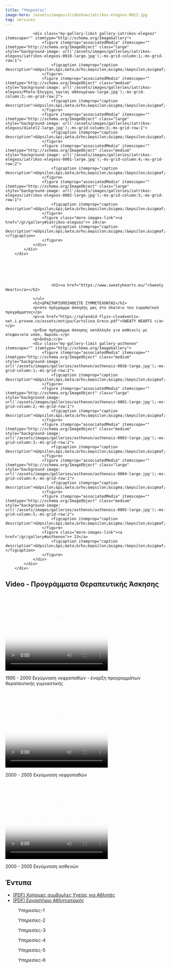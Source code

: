 ```yaml
---
title: "Υπηρεσίες"
image-hero: /assets/images/slideshow/iatrikos-elegxos-0012.jpg
tag: services
---
```




	            <div class="my-gallery-limit gallery-iatrikos-elegxos" itemscope="" itemtype="http://schema.org/ImageGallery">
	                <figure itemprop="associatedMedia" itemscope="" itemtype="http://schema.org/ImageObject" class="large" style="background-image: url('/assets/images/galleries/iatrikos-elegxos/iatrikos-elegxos-0010-large.jpg');-ms-grid-column:1;-ms-grid-row:1">
	                    <figcaption itemprop="caption description">&Upsilon;&pi;&eta;&rho;&epsilon;&sigma;ί&epsilon;&sigmaf;-1</figcaption>
	                </figure>
	                <figure itemprop="associatedMedia" itemscope="" itemtype="http://schema.org/ImageObject" class="medium" style="background-image: url('/assets/images/galleries/iatrikos-elegxos/Photo-Έλεγχος υγείας αθλουμένων-large.jpg');-ms-grid-column:2;-ms-grid-row:2">
	                    <figcaption itemprop="caption description">&Upsilon;&pi;&eta;&rho;&epsilon;&sigma;ί&epsilon;&sigmaf;-2</figcaption>
	                </figure>
	                <figure itemprop="associatedMedia" itemscope="" itemtype="http://schema.org/ImageObject" class="large" style="background-image: url('/assets/images/galleries/iatrikos-elegxos/diatel2-large.jpg');-ms-grid-column:3;-ms-grid-row:1">
	                    <figcaption itemprop="caption description">&Upsilon;&pi;&eta;&rho;&epsilon;&sigma;ί&epsilon;&sigmaf;-3</figcaption>
	                </figure>
	                <figure itemprop="associatedMedia" itemscope="" itemtype="http://schema.org/ImageObject" class="medium" style="background-image: url('/assets/images/galleries/iatrikos-elegxos/iatrikos-elegxos-0001-large.jpg');-ms-grid-column:4;-ms-grid-row:2">
	                    <figcaption itemprop="caption description">&Upsilon;&pi;&eta;&rho;&epsilon;&sigma;ί&epsilon;&sigmaf;-4</figcaption>
	                </figure>
	                <figure itemprop="associatedMedia" itemscope="" itemtype="http://schema.org/ImageObject" class="large" style="background-image: url('/assets/images/galleries/iatrikos-elegxos/iatrikos-elegxos-0002-large.jpg');-ms-grid-column:5;-ms-grid-row:1">
	                    <figcaption itemprop="caption description">&Upsilon;&pi;&eta;&rho;&epsilon;&sigma;ί&epsilon;&sigmaf;-5</figcaption>
	                </figure>
	                <figure class="more-images-link"><a href="/gr/gallery#iatrikos-elegxos">+ 14</a>
	                    <figcaption itemprop="caption description">&Upsilon;&pi;&eta;&rho;&epsilon;&sigma;ί&epsilon;&sigmaf;-</figcaption>
	                </figure>
	            </div>
	        </div>
	    </div>






	                    <h2><a href="https://www.sweatyhearts.eu/">Sweaty Hearts</a></h2>
	                
	            </ul>
	            <h2>ΔΡΑΣΤΗΡΙΟΠΟΙΗΘΕΙΤΕ ΣΥΜΜΕΤΕΧΟΝΤΑΣ</h2>
	            <p>στο πρόγραμμα άσκησής μας στο πλαίσιο του ευρωπαϊκού προγράμματος</p>
	            <p><a href="https://splendid-flyzx-cloudventzx-net.i.proxee.co/assets/entipa/Cartolina_Greco.pdf">SWEATY HEARTS </a></p>
	            <p>Ένα πρόγραμμα άσκησης κατάλληλο για ασθενείς με στεφανιαία νόσο, δωρεάν.</p>
	            <p>&nbsp;</p>
	            <div class="my-gallery-limit gallery-asthenon" itemscope="" itemtype="http://schema.org/ImageGallery">
	                <figure itemprop="associatedMedia" itemscope="" itemtype="http://schema.org/ImageObject" class="medium" style="background-image: url('/assets/images/galleries/asthenon/astheneis-0016-large.jpg');-ms-grid-column:1;-ms-grid-row:2">
	                    <figcaption itemprop="caption description">&Upsilon;&pi;&eta;&rho;&epsilon;&sigma;ί&epsilon;&sigmaf;-1</figcaption>
	                </figure>
	                <figure itemprop="associatedMedia" itemscope="" itemtype="http://schema.org/ImageObject" class="large" style="background-image: url('/assets/images/galleries/asthenon/astheneis-0001-large.jpg');-ms-grid-column:2;-ms-grid-row:1">
	                    <figcaption itemprop="caption description">&Upsilon;&pi;&eta;&rho;&epsilon;&sigma;ί&epsilon;&sigmaf;-2</figcaption>
	                </figure>
	                <figure itemprop="associatedMedia" itemscope="" itemtype="http://schema.org/ImageObject" class="medium" style="background-image: url('/assets/images/galleries/asthenon/astheneis-0003-large.jpg');-ms-grid-column:3;-ms-grid-row:2">
	                    <figcaption itemprop="caption description">&Upsilon;&pi;&eta;&rho;&epsilon;&sigma;ί&epsilon;&sigmaf;-3</figcaption>
	                </figure>
	                <figure itemprop="associatedMedia" itemscope="" itemtype="http://schema.org/ImageObject" class="large" style="background-image: url('/assets/images/galleries/asthenon/astheneis-0004-large.jpg');-ms-grid-column:4;-ms-grid-row:1">
	                    <figcaption itemprop="caption description">&Upsilon;&pi;&eta;&rho;&epsilon;&sigma;ί&epsilon;&sigmaf;-4</figcaption>
	                </figure>
	                <figure itemprop="associatedMedia" itemscope="" itemtype="http://schema.org/ImageObject" class="medium" style="background-image: url('/assets/images/galleries/asthenon/astheneis-0005-large.jpg');-ms-grid-column:5;-ms-grid-row:2">
	                    <figcaption itemprop="caption description">&Upsilon;&pi;&eta;&rho;&epsilon;&sigma;ί&epsilon;&sigmaf;-5</figcaption>
	                </figure>
	                <figure class="more-images-link"><a href="/gr/gallery#asthenon">+ 23</a>
	                    <figcaption itemprop="caption description">&Upsilon;&pi;&eta;&rho;&epsilon;&sigma;ί&epsilon;&sigmaf;-</figcaption>
	                </figure>
	            </div>
	        </div>
	    </div>

<div class="wrapper entipa">
	        <div class="content">
	            <h2>Video - &Pi;&rho;&omicron;&gamma;&rho;ά&mu;&mu;&alpha;&tau;&alpha; &Theta;&epsilon;&rho;&alpha;&pi;&epsilon;&upsilon;&tau;&iota;&kappa;ή&sigmaf; Ά&sigma;&kappa;&eta;&sigma;&eta;&sigmaf;</h2><video poster="/assets/images/video/video1.png" width="320" height="240" controls=""><source type="video/mp4" src="/assets/videos/nefropatheis-first.mp4" /> Your browser does not support the video tag.</video>
	            <p>1995 - 2000 &Epsilon;&kappa;&gamma;ύ&mu;&nu;&alpha;&sigma;&eta; &nu;&epsilon;&phi;&rho;&omicron;&pi;&alpha;&theta;ώ&nu; - έ&nu;&alpha;&rho;&xi;&eta; &pi;&rho;&omicron;&gamma;&rho;&alpha;&mu;&mu;ά&tau;&omega;&nu; &theta;&epsilon;&rho;&alpha;&pi;&epsilon;&upsilon;&tau;&iota;&kappa;ή&sigmaf; &gamma;&upsilon;&mu;&nu;&alpha;&sigma;&tau;&iota;&kappa;ή&sigmaf;</p><video poster="/assets/images/video/video2.png" width="320" height="240" controls=""><source type="video/mp4" src="/assets/videos/nefropatheis-new.mp4" /> Your browser does not support the video tag.</video>
	            <p>2000 - 2005 &Epsilon;&kappa;&gamma;ύ&mu;&nu;&alpha;&sigma;&eta; &nu;&epsilon;&phi;&rho;&omicron;&pi;&alpha;&theta;ώ&nu;</p><video poster="/assets/images/video/video3.png" width="320" height="240" controls=""><source type="video/mp4" src="/assets/videos/askisi.mp4" /> Your browser does not support the video tag.</video>
	            <p>2000 - 2005 &Epsilon;&kappa;&gamma;ύ&mu;&nu;&alpha;&sigma;&eta; &alpha;&sigma;&theta;&epsilon;&nu;ώ&nu;</p>
	        </div>
	    </div>

<div class="wrapper entipa">
	        <div class="content">
	            <h2 id="section-2">Έ&nu;&tau;&upsilon;&pi;&alpha;</h2>
	            <ul>
	                <li><a href="/assets/entipa/entipo-ygeias-athliton.pdf">(PDF) &Chi;&rho;ή&sigma;&iota;&mu;&epsilon;&sigmaf; &sigma;&upsilon;&mu;&beta;&omicron;&upsilon;&lambda;&epsilon;&sigmaf; &Upsilon;&gamma;&epsilon;ί&alpha;&sigmaf; &gamma;&iota;&alpha; &Alpha;&theta;&lambda;&eta;&tau;έ&sigmaf;</a></li>
	                <li><a href="/assets/entipa/entipo-ergastirio-athlitiatrikis.pdf">(PDF) &Epsilon;&rho;&gamma;&alpha;&sigma;&tau;ή&rho;&iota;&omicron; &Alpha;&theta;&lambda;&eta;&tau;&iota;&alpha;&tau;&rho;&iota;&kappa;ή&sigmaf;</a></li>
	            </ul>
	            <div class="my-gallery-limit gallery-entipa-images" itemscope="" itemtype="http://schema.org/ImageGallery">
	                <figure itemprop="associatedMedia" itemscope="" itemtype="http://schema.org/ImageObject" class="large" style="background-image: url('/assets/images/galleries/entipa-images/entipa2-large.jpg');-ms-grid-column:1;-ms-grid-row:1">
	                    <figcaption itemprop="caption description">&Upsilon;&pi;&eta;&rho;&epsilon;&sigma;ί&epsilon;&sigmaf;-1</figcaption>
	                </figure>
	                <figure itemprop="associatedMedia" itemscope="" itemtype="http://schema.org/ImageObject" class="medium" style="background-image: url('/assets/images/galleries/entipa-images/entipa3-large.jpg');-ms-grid-column:2;-ms-grid-row:2">
	                    <figcaption itemprop="caption description">&Upsilon;&pi;&eta;&rho;&epsilon;&sigma;ί&epsilon;&sigmaf;-2</figcaption>
	                </figure>
	                <figure itemprop="associatedMedia" itemscope="" itemtype="http://schema.org/ImageObject" class="large" style="background-image: url('/assets/images/galleries/entipa-images/entipa6-large.jpg');-ms-grid-column:3;-ms-grid-row:1">
	                    <figcaption itemprop="caption description">&Upsilon;&pi;&eta;&rho;&epsilon;&sigma;ί&epsilon;&sigmaf;-3</figcaption>
	                </figure>
	                <figure itemprop="associatedMedia" itemscope="" itemtype="http://schema.org/ImageObject" class="medium" style="background-image: url('/assets/images/galleries/entipa-images/entipa7-large.jpg');-ms-grid-column:4;-ms-grid-row:2">
	                    <figcaption itemprop="caption description">&Upsilon;&pi;&eta;&rho;&epsilon;&sigma;ί&epsilon;&sigmaf;-4</figcaption>
	                </figure>
	                <figure itemprop="associatedMedia" itemscope="" itemtype="http://schema.org/ImageObject" class="large" style="background-image: url('/assets/images/galleries/entipa-images/entipo-askisi1-large.jpg');-ms-grid-column:5;-ms-grid-row:1">
	                    <figcaption itemprop="caption description">&Upsilon;&pi;&eta;&rho;&epsilon;&sigma;ί&epsilon;&sigmaf;-5</figcaption>
	                </figure>
	                <figure itemprop="associatedMedia" itemscope="" itemtype="http://schema.org/ImageObject" class="medium" style="background-image: url('/assets/images/galleries/entipa-images/entipo-askisi2-large.jpg');-ms-grid-column:6;-ms-grid-row:2">
	                    <figcaption itemprop="caption description">&Upsilon;&pi;&eta;&rho;&epsilon;&sigma;ί&epsilon;&sigmaf;-6</figcaption>
	                </figure>
	            </div>
	        </div>
	    </div>